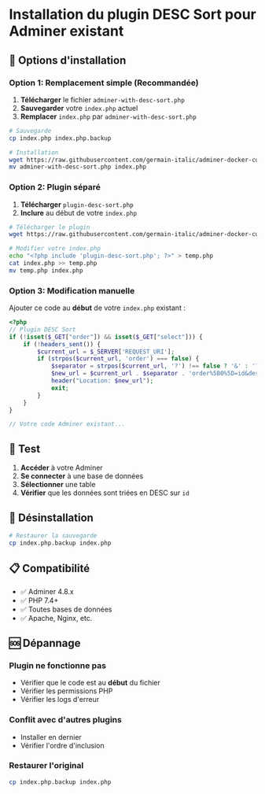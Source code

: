 # Installation du plugin DESC Sort pour Adminer existant

## 🎯 Options d'installation

### Option 1: Remplacement simple (Recommandée)

1. **Télécharger** le fichier `adminer-with-desc-sort.php`
2. **Sauvegarder** votre `index.php` actuel
3. **Remplacer** `index.php` par `adminer-with-desc-sort.php`

```bash
# Sauvegarde
cp index.php index.php.backup

# Installation
wget https://raw.githubusercontent.com/germain-italic/adminer-docker-custom/master/adminer-with-desc-sort.php
mv adminer-with-desc-sort.php index.php
```

### Option 2: Plugin séparé

1. **Télécharger** `plugin-desc-sort.php`
2. **Inclure** au début de votre `index.php`

```bash
# Télécharger le plugin
wget https://raw.githubusercontent.com/germain-italic/adminer-docker-custom/master/plugin-desc-sort.php

# Modifier votre index.php
echo "<?php include 'plugin-desc-sort.php'; ?>" > temp.php
cat index.php >> temp.php
mv temp.php index.php
```

### Option 3: Modification manuelle

Ajouter ce code au **début** de votre `index.php` existant :

```php
<?php
// Plugin DESC Sort
if (!isset($_GET["order"]) && isset($_GET["select"])) {
    if (!headers_sent()) {
        $current_url = $_SERVER['REQUEST_URI'];
        if (strpos($current_url, 'order') === false) {
            $separator = strpos($current_url, '?') !== false ? '&' : '?';
            $new_url = $current_url . $separator . 'order%5B0%5D=id&desc%5B0%5D=1';
            header("Location: $new_url");
            exit;
        }
    }
}

// Votre code Adminer existant...
```

## 🧪 Test

1. **Accéder** à votre Adminer
2. **Se connecter** à une base de données
3. **Sélectionner** une table
4. **Vérifier** que les données sont triées en DESC sur `id`

## 🔄 Désinstallation

```bash
# Restaurer la sauvegarde
cp index.php.backup index.php
```

## 📋 Compatibilité

- ✅ Adminer 4.8.x
- ✅ PHP 7.4+
- ✅ Toutes bases de données
- ✅ Apache, Nginx, etc.

## 🆘 Dépannage

### Plugin ne fonctionne pas
- Vérifier que le code est au **début** du fichier
- Vérifier les permissions PHP
- Vérifier les logs d'erreur

### Conflit avec d'autres plugins
- Installer en dernier
- Vérifier l'ordre d'inclusion

### Restaurer l'original
```bash
cp index.php.backup index.php
```